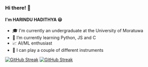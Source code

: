 ### Hi there! 👋
#### I'm HARINDU HADITHYA 😃
<!--
**hhadithya/hhadithya** is a ✨ _special_ ✨ repository because its `README.md` (this file) appears on your GitHub profile.

Here are some ideas to get you started:

- 🔭 I’m currently working on ...
- 🌱 I’m currently learning ...
- 👯 I’m looking to collaborate on ...
- 🤔 I’m looking for help with ...
- 💬 Ask me about ...
- 📫 How to reach me: ...
- 😄 Pronouns: ...
- ⚡ Fun fact: ...
-->

- 🎓 I'm currently an undergraduate at the University of Moratuwa
- 🌱 I’m currently learning Python, JS and C
- 📈 AI/ML enthusiast
- 🎸 I can play a couple of different instruments

[![GitHub Streak](https://streak-stats.demolab.com/?user=hhadithya&theme=modern-lilac2)](https://github.com/hhadithya/streak-stats#gh-dark-mode-only)
[![GitHub Streak](https://streak-stats.demolab.com/?user=hhadithya&theme=graywhite)](https://github.com/hhadithya/streak-stats#gh-light-mode-only)
